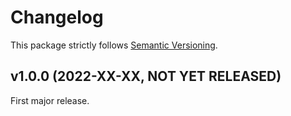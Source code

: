 
# Changelog

This package strictly follows [Semantic Versioning](https://semver.org).

## v1.0.0 (2022-XX-XX, NOT YET RELEASED)

First major release.
